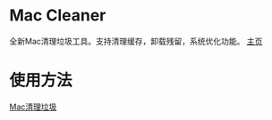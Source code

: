 # Mac Cleaner
全新Mac清理垃圾工具。支持清理缓存，卸载残留，系统优化功能。
[主页](https://dev-coco.github.io/)

# 使用方法
[Mac清理垃圾](https://dev-coco.github.io/blog/Mac-Cleaner.html)

